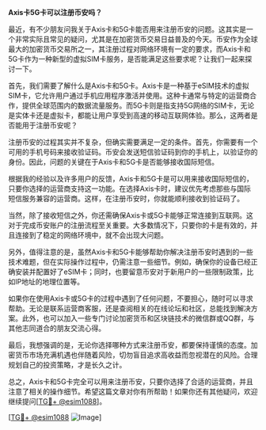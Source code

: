 **Axis卡5G卡可以注册币安吗？**

最近，有不少朋友问我关于Axis卡和5G卡能否用来注册币安的问题。这其实是一个非常实际且常见的疑问，尤其是在加密货币交易日益普及的今天。币安作为全球最大的加密货币交易所之一，其注册过程对网络环境有一定的要求，而Axis卡和5G卡作为一种新型的虚拟SIM卡服务，是否能满足这些要求呢？让我们一起来探讨一下。

首先，我们需要了解什么是Axis卡和5G卡。Axis卡是一种基于eSIM技术的虚拟SIM卡，它允许用户通过手机应用程序激活并使用。这种卡通常与特定的运营商合作，提供全球范围内的数据流量服务。而5G卡则是指支持5G网络的SIM卡，无论是实体卡还是虚拟卡，都能让用户享受到高速的移动互联网体验。那么，这两者是否能用于注册币安呢？

注册币安的过程其实并不复杂，但确实需要满足一定的条件。首先，你需要有一个可用的手机号码来接收验证码。币安会发送短信验证码到你的手机上，以验证你的身份。因此，问题的关键在于Axis卡和5G卡是否能够接收国际短信。

根据我的经验以及许多用户的反馈，Axis卡和5G卡是可以用来接收国际短信的，只要你选择的运营商支持这一功能。在选择Axis卡时，建议优先考虑那些与国际短信服务兼容的运营商。这样，在注册币安时，你就能顺利接收到验证码了。

当然，除了接收短信之外，你还需确保Axis卡或5G卡能够正常连接到互联网。这对于完成币安账户的注册流程至关重要。大多数情况下，只要你的卡是有效的，并且连接到了稳定的网络环境中，就不会出现大问题。

另外，值得注意的是，虽然Axis卡和5G卡能够帮助你解决注册币安时遇到的一些技术难题，但在实际操作过程中，仍需注意一些细节。例如，确保你的设备已经正确安装并配置好了eSIM卡；同时，也要留意币安对于新用户的一些限制政策，比如IP地址的地理位置等。

如果你在使用Axis卡或5G卡的过程中遇到了任何问题，不要担心，随时可以寻求帮助。无论是联系运营商客服，还是查阅相关的在线论坛和社区，总能找到解决方案。此外，也可以加入一些专门讨论加密货币和区块链技术的微信群或QQ群，与其他志同道合的朋友交流心得。

最后，我想强调的是，无论你选择哪种方式来注册币安，都要保持谨慎的态度。加密货币市场充满机遇也伴随着风险，切勿盲目追求高收益而忽视潜在的风险。合理规划自己的投资策略，才是长久之计。

总之，Axis卡和5G卡完全可以用来注册币安，只要你选择了合适的运营商，并且注意了相关的操作细节。希望这篇文章对你有所帮助！如果你还有其他疑问，欢迎继续提问[[TG💪+ @esim1088](https://t.me/s/esim1088)]。

[[TG💪+ @esim1088](https://t.me/s/esim1088) ![Image](https://i.postimg.cc/4NQfJmqS/Snipaste-2025-05-13-00-14-12.png)]